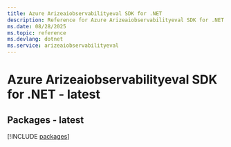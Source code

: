 ```yaml
---
title: Azure Arizeaiobservabilityeval SDK for .NET
description: Reference for Azure Arizeaiobservabilityeval SDK for .NET
ms.date: 08/28/2025
ms.topic: reference
ms.devlang: dotnet
ms.service: arizeaiobservabilityeval
---
```

# Azure Arizeaiobservabilityeval SDK for .NET - latest
## Packages - latest
[!INCLUDE [packages](arizeaiobservabilityeval-index.md)]